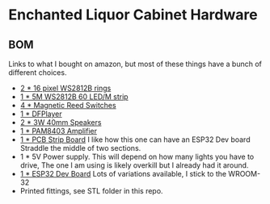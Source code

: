 # Enchanted Liquor Cabinet Hardware

## BOM

Links to what I bought on amazon, but most of these things have a bunch of different choices.

- [2 * 16 pixel WS2812B rings](https://www.amazon.com/gp/product/B078YKQKX3)
- [1 * 5M WS2812B 60 LED/M strip](https://www.amazon.com/gp/product/B07WNRHH8Z)
- [4 * Magnetic Reed Switches](https://www.amazon.com/gp/product/B08JZ4C53V)
- [1 * DFPlayer](https://www.amazon.com/gp/product/B07WNRHH8Z)
- [2 * 3W 40mm Speakers](https://www.amazon.com/gp/product/B01LN8ONG4)
- [1 * PAM8403 Amplifier](https://www.amazon.com/gp/product/B00LODGV64)
- [1 * PCB Strip Board](https://www.amazon.com/gp/product/B07ZYTZ48N) I like how this one can have an ESP32 Dev board Straddle the middle of two sections.
- 1 * 5V Power supply.  This will depend on how many lights you have to drive, The one I am using is likely overkill but I already had it around.
- [1 * ESP32 Dev Board](https://www.amazon.com/gp/product/B07Q576VWZ)  Lots of variations available, I stick to the WROOM-32 
- Printed fittings, see STL folder in this repo.
